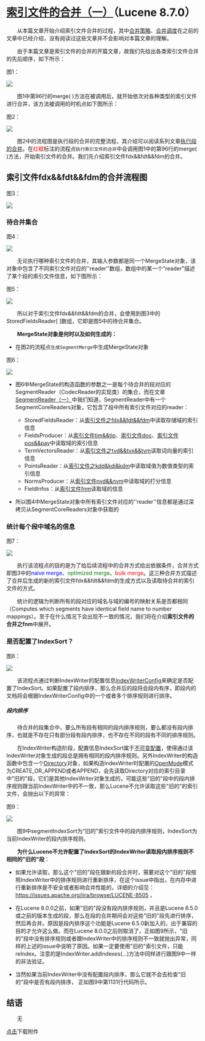 # [索引文件的合并（一）](https://www.amazingkoala.com.cn/Lucene/Index/)（Lucene 8.7.0）

&emsp;&emsp;从本篇文章开始介绍索引文件合并的过程，其中[合并策略](https://www.amazingkoala.com.cn/Lucene/Index/2019/0516/59.html)、[合并调度](https://www.amazingkoala.com.cn/Lucene/Index/2019/0519/60.html)在之前的文章中已经介绍，没有阅读过这些文章并不会影响对本篇文章的理解。

&emsp;&emsp;由于本篇文章是索引文件的合并的开篇文章，故我们先给出各类索引文件合并的先后顺序，如下所示：

图1：

<img src="https://www.amazingkoala.com.cn/uploads/lucene/index/索引文件的合并/索引文件的合并（一）/1.png">

&emsp;&emsp;图1中第96行的merge( )方法在被调用后，就开始依次对各种类型的索引文件进行合并，该方法被调用的时机点如下图所示：

图2：

<img src="https://www.amazingkoala.com.cn/uploads/lucene/index/索引文件的合并/索引文件的合并（一）/2.png">

&emsp;&emsp;图2中的流程图是执行段的合并的完整流程，其介绍可以阅读系列文章[执行段的合并](https://www.amazingkoala.com.cn/Lucene/Index/2019/1024/101.html)。在<font color=red>红框</font>标注的流程点`执行索引文件的合并`中会调用图1中的第96行的merge( )方法，开始索引文件的合并。我们先介绍索引文件fdx&&fdt&&fdm的合并。

## 索引文件fdx&&fdt&&fdm的合并流程图

图3：

<img src="https://www.amazingkoala.com.cn/uploads/lucene/index/索引文件的合并/索引文件的合并（一）/3.png">

### 待合并集合

图4：

<img src="https://www.amazingkoala.com.cn/uploads/lucene/index/索引文件的合并/索引文件的合并（一）/4.png">

&emsp;&emsp;无论执行哪种索引文件的合并，其输入参数都是同一个MergeState对象，该对象中包含了不同索引文件对应的''reader''数组，数组中的某一个"reader"描述了某个段的索引文件信息，如下图所示：

图5：

<img src="https://www.amazingkoala.com.cn/uploads/lucene/index/索引文件的合并/索引文件的合并（一）/5.png">

&emsp;&emsp;所以对于索引文件fdx&&fdt&&fdm的合并，会使用到图3中的StoredFieldsReader[ \]数组，它即是图5中的待合并集合。

&emsp;&emsp;**MergeState对象是何时以及如何生成的：**

- 在图2的流程点`生成SegmentMerge`中生成MergeState对象

图6：

<img src="https://www.amazingkoala.com.cn/uploads/lucene/index/索引文件的合并/索引文件的合并（一）/6.png">

- 图6中MergeState的构造函数的参数之一是每个待合并的段对应的SegmentReader（CodecReader的实现类）的集合，而在文章[SegmentReader（一）](https://www.amazingkoala.com.cn/Lucene/Index/2019/1014/99.html)中我们知道，SegmentReader中有一个SegmentCoreReaders对象，它包含了段中所有索引文件对应的reader：

  - StoredFieldsReader：从[索引文件之fdx&&fdt&&fdm](https://www.amazingkoala.com.cn/Lucene/suoyinwenjian/2020/1013/169.html)中读取存储域的索引信息
  - FieldsProducer：从[索引文件tim&&tip](https://www.amazingkoala.com.cn/Lucene/suoyinwenjian/2019/0401/43.html)、[索引文件doc](https://www.amazingkoala.com.cn/Lucene/suoyinwenjian/2019/0324/42.html)、[索引文件pos&&pay](https://www.amazingkoala.com.cn/Lucene/suoyinwenjian/2019/0324/41.html)中读取域的索引信息
  - TermVectorsReader：从[索引文件之tvd&&tvx&&tvm](https://www.amazingkoala.com.cn/Lucene/suoyinwenjian/2020/1117/178.html)读取词向量的索引信息
  - PointsReader：从[索引文件之kdd&kdi&kdm](https://www.amazingkoala.com.cn/Lucene/suoyinwenjian/2020/1027/172.html)中读取域值为数值类型的索引信息
  - NormsProducer：从[索引文件nvd&&nvm](https://www.amazingkoala.com.cn/Lucene/suoyinwenjian/2019/0305/39.html)中读取域的打分信息
  - FieldInfos：从[索引文件fnm](https://www.amazingkoala.com.cn/Lucene/suoyinwenjian/2019/0606/64.html)读取域的信息

- 所以图4中MergeState对象中所有索引文件对应的''reader''信息都是通过深拷贝从SegmentCoreReaders对象中获取的

### 统计每个段中域名的信息

图7：

<img src="https://www.amazingkoala.com.cn/uploads/lucene/index/索引文件的合并/索引文件的合并（一）/7.png">

&emsp;&emsp;执行该流程点的目的是为了给后续流程中的合并方式给出依据条件，合并方式即图3中的<font color=blue>naive merge</font>、<font color=green>optimized merge</font>、<font color=red>bulk merge</font>。这三种合并方式描述了合并后生成的新的索引文件fdx&&fdt&&fdm的生成方式以及读取待合并的索引文件的方式。

&emsp;&emsp;统计的逻辑为判断所有的段对应的域名与域的编号的映射关系是否都相同（Computes which segments have identical field name to number mappings）。至于在什么情况下会出现不一致的情况，我们将在介绍**索引文件的合并之fnm**中展开。

### 是否配置了IndexSort？

图8：

<img src="https://www.amazingkoala.com.cn/uploads/lucene/index/索引文件的合并/索引文件的合并（一）/8.png">

&emsp;&emsp;该流程点通过判断IndexWriter的配置信息[IndexWriterConfig](https://www.amazingkoala.com.cn/Lucene/Index/2019/1111/106.html)来确定是否配置了IndexSort。如果配置了段内排序，那么合并后的段将会段内有序，即段内的文档将会根据IndexWriterConfig中的一个或者多个排序规则进行排序。

##### 段内排序

&emsp;&emsp;待合并的段集合中，要么所有段有相同的段内排序规则，要么都没有段内排序，也就是不存在只有部分段有段内排序，也不存在不同的段有不同的排序规则。

&emsp;&emsp;在IndexWriter构造阶段，配置信息IndexSort属于[不可变配置](https://www.amazingkoala.com.cn/Lucene/Index/2019/1111/106.html)，使得通过该IndexWriter对象生成的段总是拥有相同的段内排序规则。另外IndexWriter的构造函数中包含一个[Directory](https://www.amazingkoala.com.cn/Lucene/Store/2019/0613/66.html)对象，如果构造IndexWriter时配置的[OpenMode](https://www.amazingkoala.com.cn/Lucene/Index/2019/1111/106.html)模式为CREATE_OR_APPEND或者APPEND，会先读取Directory对应的索引目录中"旧的"段，它们是其他IndexWriter对象生成的，可能这些"旧的"段中的段内排序规则跟当前IndexWriter中的不一致，那么Lucene不允许读取这些"旧的"的索引文件，会抛出以下的异常：

图9：

<img src="https://www.amazingkoala.com.cn/uploads/lucene/index/索引文件的合并/索引文件的合并（一）/9.png">

&emsp;&emsp;图9中segmentIndexSort为"旧的"索引文件中的段内排序规则，IndexSort为当前IndexWriter的段内排序规则。

&emsp;&emsp;**为什么Lucene不允许配置了IndexSort的IndexWriter读取段内排序规则不相同的"旧的"段**：

- 如果允许读取，那么这个"旧的"段在跟新的段合并时，需要对这个"旧的"段按照IndexWriter中的排序规则进行重新排序，在这个issue中指出，在内存中进行重新排序是不安全或者影响合并性能的，详细的介绍见：https://issues.apache.org/jira/browse/LUCENE-8505 。

- 在Lucene 8.0.0之前，如果"旧的"段没有段内排序规则，并且是Lucene 6.5.0或之前的版本生成的段，那么在段的合并期间会对这些"旧的"段先进行排序，然后再合并。原因是段内排序这个功能是Lucene 6.5.0新加入的，出于兼容的目的才允许这么做。而在Lucene 8.0.0之后则取消了，正如图9所示，"旧的"段中没有排序规则或者跟IndexWriter中的排序规则不一致就抛出异常，同样的上述的issue中说明了原因。如果一定要使用"旧的"索引文件，只能reIndex。注意的是IndexWriter.addIndexes(...)方法中同样进行跟图9中一样的非法验证。

- 当然如果当前IndexWriter中没有配置段内排序，那么它就不会去检查"旧的"段中是否有段内排序， 正如图9中第1131行代码所示。

## 结语

&emsp;&emsp;无

[点击](https://www.amazingkoala.com.cn/attachment/Lucene/Index/索引文件的合并/索引文件的合并（一）/索引文件的合并（一）.zip)下载附件
